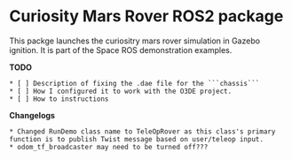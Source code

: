 # Curiosity Mars Rover ROS2 package

This packge launches the curiositry mars rover simulation in Gazebo ignition. It is part of the Space ROS demonstration examples.

**TODO**

    * [ ] Description of fixing the .dae file for the ```chassis```
    * [ ] How I configured it to work with the O3DE project.
    * [ ] How to instructions

**Changelogs**

    * Changed RunDemo class name to TeleOpRover as this class's primary function is to publish Twist message based on user/teleop input.
    * odom_tf_broadcaster may need to be turned off???
